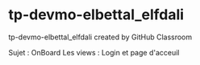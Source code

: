 # tp-devmo-elbettal_elfdali
tp-devmo-elbettal_elfdali created by GitHub Classroom

Sujet : OnBoard 
Les views : Login et page d'acceuil
